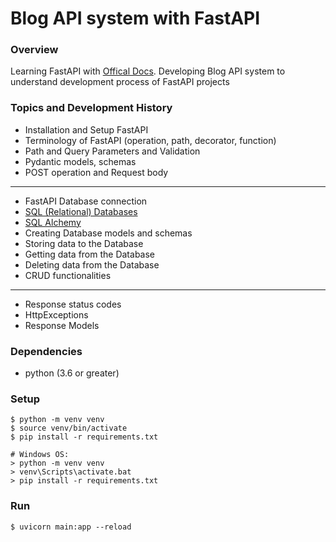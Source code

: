 # Blog API system with FastAPI

### Overview 
Learning FastAPI with [Offical Docs](https://fastapi.tiangolo.com/tutorial/). 
Developing Blog API system to understand development process of FastAPI projects

### Topics and Development History
- Installation and Setup FastAPI
- Terminology of FastAPI (operation, path, decorator, function)
- Path and Query Parameters and Validation
- Pydantic models, schemas
- POST operation and Request body

---

- FastAPI Database connection
- [SQL (Relational) Databases](https://fastapi.tiangolo.com/tutorial/sql-databases/)
- [SQL Alchemy](https://www.sqlalchemy.org/)
- Creating Database models and schemas
- Storing data to the Database
- Getting data from the Database
- Deleting data from the Database
- CRUD functionalities 

---

- Response status codes
- HttpExceptions
- Response Models

### Dependencies
- python (3.6 or greater)


### Setup
    $ python -m venv venv
    $ source venv/bin/activate
    $ pip install -r requirements.txt
    
    # Windows OS:
    > python -m venv venv
    > venv\Scripts\activate.bat
    > pip install -r requirements.txt

### Run 
    $ uvicorn main:app --reload